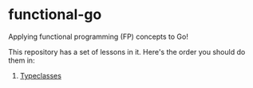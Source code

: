 # functional-go

Applying functional programming (FP) concepts to Go!

This repository has a set of lessons in it. Here's the order you should do them in:

1. [Typeclasses](./typeclass)
